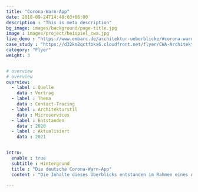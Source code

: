```yaml
---
title: "Corona-Warn-App"
date: 2018-09-24T14:48:03+06:00
description : "This is meta description"
bg_image: images/background/page-title.jpg
image : images/project/beispiel_cwa.jpg
live_demo : "https://www.embarc.de/architektur-ueberblicke/#corona-warn-app"
case_study : "https://d32km2qctfbkx6.cloudfront.net/flyer/CWA-Architekturueberblick_Flyer_embarc.pdf"
category: "Flyer"
weight: 3


# overview
# overview
overview:
  - label : Quelle
    data : Vortrag
  - label : Thema
    data : Contact-Tracing
  - label : Architekturstil
    data : Microservices
  - label : Entstanden
    data : 2020
  - label : Aktualisiert
    data : 2021


intro:
  enable : true
  subtitle : Hintergrund
  title : "Die deutsche Corona-Warn-App"
  content : "Die Inhalte dieses Überblicks entstanden im Rahmen eines Architektur-Reviews bei embarc 2020/2021. Gezeigt wurden sie erstmals in einem Vortrag von Stefan Zörner und Falk Sippach auf der OOP 2021.<br>Anschließend sind die Diagramme und Texte in einem verdichteten Flyer aufgegangen, der als Beispiel für prägnante Architekturüberblicke dient."

---
```

